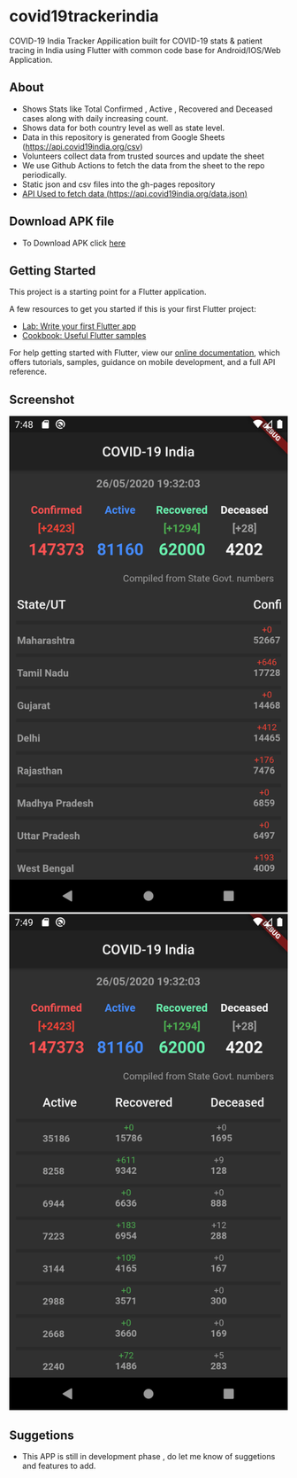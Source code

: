 # covid19trackerindia

COVID-19 India Tracker Appilication built for COVID-19 stats & patient tracing in India using Flutter with common code base for Android/IOS/Web Application.

## About

- Shows Stats like Total Confirmed , Active , Recovered and Deceased cases along with daily increasing count.
- Shows data for both country level as well as state level.
- Data in this repository is generated from Google Sheets (https://api.covid19india.org/csv)
- Volunteers collect data from trusted sources and update the sheet
- We use Github Actions to fetch the data from the sheet to the repo periodically.
- Static json and csv files into the gh-pages repository
- [API Used to fetch data (https://api.covid19india.org/data.json)](https://api.covid19india.org/data.json)

## Download APK file

- To Download APK click [here](https://github.com/akashengginer/covid-19_tracker_india/blob/master/apk/app-release.apk)


## Getting Started

This project is a starting point for a Flutter application.

A few resources to get you started if this is your first Flutter project:

- [Lab: Write your first Flutter app](https://flutter.dev/docs/get-started/codelab)
- [Cookbook: Useful Flutter samples](https://flutter.dev/docs/cookbook)

For help getting started with Flutter, view our
[online documentation](https://flutter.dev/docs), which offers tutorials,
samples, guidance on mobile development, and a full API reference.

## Screenshot

![Image1](https://github.com/akashengginer/covid-19_tracker_india/blob/master/screenshot/Screenshot_1.png)
![Image2](https://github.com/akashengginer/covid-19_tracker_india/blob/master/screenshot/Screenshot_2.png)

## Suggetions

- This APP is still in  development phase , do let me know of suggetions and features to add.

